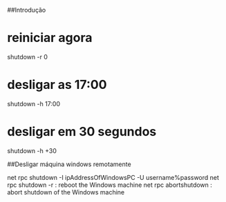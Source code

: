 ##Introdução

 # reiniciar agora
 shutdown -r 0

 # desligar as 17:00
 shutdown -h 17:00

 # desligar em 30 segundos
 shutdown -h +30

##Desligar máquina windows remotamente

net rpc shutdown -I ipAddressOfWindowsPC -U username%password
net rpc shutdown -r : reboot the Windows machine
net rpc abortshutdown : abort shutdown of the Windows machine

 